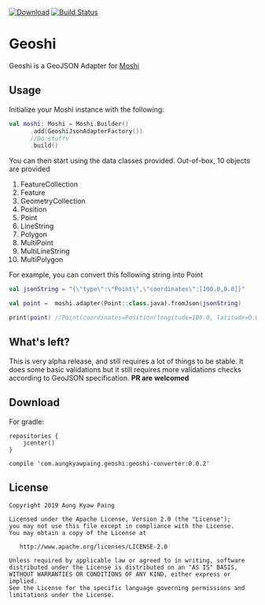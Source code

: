 [![Download](https://api.bintray.com/packages/vincent-paing/maven/geoshi/images/download.svg)](https://bintray.com/vincent-paing/maven/geoshi/_latestVersion)
[![Build Status](https://travis-ci.com/vincent-paing/Geoshi.svg?branch=master)](https://travis-ci.com/vincent-paing/Geoshi)


# Geoshi

Geoshi is a GeoJSON Adapter for [Moshi](https://github.com/square/moshi)

## Usage

Initialize your Moshi instance with the following:

```kotlin
val moshi: Moshi = Moshi.Builder()
      .add(GeoshiJsonAdapterFactory())
      //Do stuffs
      .build()
```

You can then start using the data classes provided. Out-of-box, 10 objects are provided

1. FeatureCollection
2. Feature
3. GeometryCollection
4. Position
5. Point
6. LineString
7. Polygon
8. MultiPoint
9. MultiLineString
10. MultiPolygon 

For example, you can convert this following string into Point

```kotlin 
val jsonString = "{\"type\":\"Point\",\"coordinates\":[100.0,0.0]}"

val point =  moshi.adapter(Point::class.java).fromJson(jsonString)

print(point) //Point(coordinates=Position(longitude=100.0, latitude=0.0, altitude=null)
```

## What's left?

This is very alpha release, and still requires a lot of things to be stable. It does some basic validations but it still requires more validations checks according to GeoJSON specification. **PR are welcomed**

## Download

For gradle:

```
repositories {
    jcenter()
}

compile 'com.aungkyawpaing.geoshi:geoshi-converter:0.0.2'
```

## License

```
Copyright 2019 Aung Kyaw Paing

Licensed under the Apache License, Version 2.0 (the "License");
you may not use this file except in compliance with the License.
You may obtain a copy of the License at

   http://www.apache.org/licenses/LICENSE-2.0

Unless required by applicable law or agreed to in writing, software
distributed under the License is distributed on an "AS IS" BASIS,
WITHOUT WARRANTIES OR CONDITIONS OF ANY KIND, either express or implied.
See the License for the specific language governing permissions and
limitations under the License.
```
